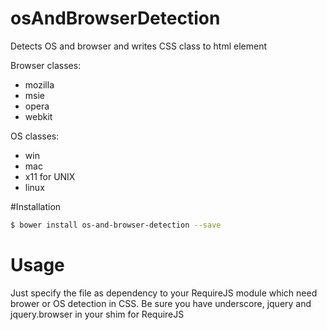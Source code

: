# osAndBrowserDetection
Detects OS and browser and writes CSS class to html element

Browser classes:
* mozilla
* msie
* opera
* webkit

OS classes:
* win
* mac
* x11 for UNIX
* linux

#Installation
```bash
$ bower install os-and-browser-detection --save
```

# Usage
Just specify the file as dependency to your RequireJS module which need brower or OS detection in CSS. Be sure you have underscore, jquery and jquery.browser in your shim for RequireJS
